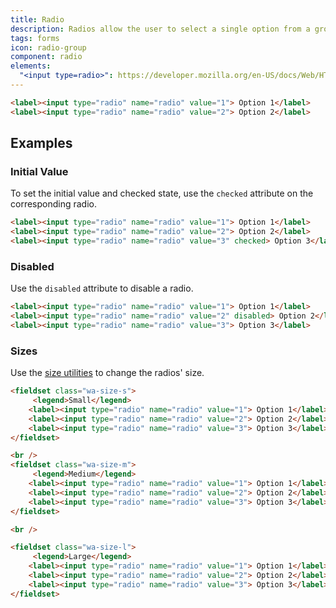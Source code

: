 ```yaml
---
title: Radio
description: Radios allow the user to select a single option from a group.
tags: forms
icon: radio-group
component: radio
elements:
  "<input type=radio>": https://developer.mozilla.org/en-US/docs/Web/HTML/Element/input/radio
---
```


<style>
	label {
		display: inline-block;
	}

	label + label {
		margin-inline-start: var(--wa-space);
	}
</style>

```html {.example}
<label><input type="radio" name="radio" value="1"> Option 1</label>
<label><input type="radio" name="radio" value="2"> Option 2</label>
```

## Examples

### Initial Value

To set the initial value and checked state, use the `checked` attribute on the corresponding radio.

```html {.example}
<label><input type="radio" name="radio" value="1"> Option 1</label>
<label><input type="radio" name="radio" value="2"> Option 2</label>
<label><input type="radio" name="radio" value="3" checked> Option 3</label>
```

### Disabled

Use the `disabled` attribute to disable a radio.

```html {.example}
<label><input type="radio" name="radio" value="1"> Option 1</label>
<label><input type="radio" name="radio" value="2" disabled> Option 2</label>
<label><input type="radio" name="radio" value="3"> Option 3</label>
```

### Sizes

Use the [size utilities](/docs/utilities/size) to change the radios' size.

```html {.example}
<fieldset class="wa-size-s">
	 <legend>Small</legend>
	<label><input type="radio" name="radio" value="1"> Option 1</label>
	<label><input type="radio" name="radio" value="2"> Option 2</label>
	<label><input type="radio" name="radio" value="3"> Option 3</label>
</fieldset>

<br />
<fieldset class="wa-size-m">
	 <legend>Medium</legend>
	<label><input type="radio" name="radio" value="1"> Option 1</label>
	<label><input type="radio" name="radio" value="2"> Option 2</label>
	<label><input type="radio" name="radio" value="3"> Option 3</label>
</fieldset>

<br />

<fieldset class="wa-size-l">
	 <legend>Large</legend>
	<label><input type="radio" name="radio" value="1"> Option 1</label>
	<label><input type="radio" name="radio" value="2"> Option 2</label>
	<label><input type="radio" name="radio" value="3"> Option 3</label>
</fieldset>
```
